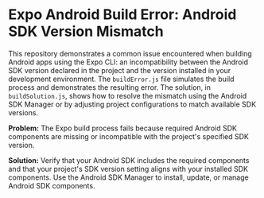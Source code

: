 # Expo Android Build Error: Android SDK Version Mismatch

This repository demonstrates a common issue encountered when building Android apps using the Expo CLI: an incompatibility between the Android SDK version declared in the project and the version installed in your development environment.  The `buildError.js` file simulates the build process and demonstrates the resulting error. The solution, in `buildSolution.js`, shows how to resolve the mismatch using the Android SDK Manager or by adjusting project configurations to match available SDK versions.

**Problem:** The Expo build process fails because required Android SDK components are missing or incompatible with the project's specified SDK version.

**Solution:**  Verify that your Android SDK includes the required components and that your project's SDK version setting aligns with your installed SDK components. Use the Android SDK Manager to install, update, or manage Android SDK components.